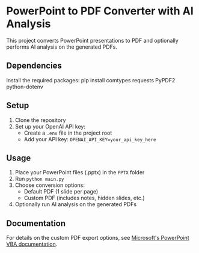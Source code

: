 # PowerPoint to PDF Converter with AI Analysis

This project converts PowerPoint presentations to PDF and optionally performs AI analysis on the generated PDFs.

## Dependencies

Install the required packages:
pip install comtypes requests PyPDF2 python-dotenv

## Setup

1. Clone the repository
2. Set up your OpenAI API key:
   - Create a `.env` file in the project root
   - Add your API key: `OPENAI_API_KEY=your_api_key_here`

## Usage

1. Place your PowerPoint files (.pptx) in the `PPTX` folder
2. Run `python main.py`
3. Choose conversion options:
   - Default PDF (1 slide per page)
   - Custom PDF (includes notes, hidden slides, etc.)
4. Optionally run AI analysis on the generated PDFs

## Documentation

For details on the custom PDF export options, see [Microsoft's PowerPoint VBA documentation](https://learn.microsoft.com/en-us/office/vba/api/powerpoint.presentation.exportasfixedformat).
